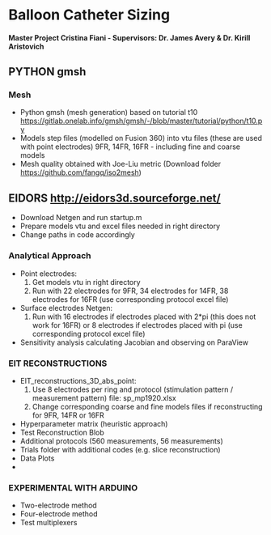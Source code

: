 # Balloon Catheter Sizing #
#### Master Project Cristina Fiani - Supervisors: Dr. James Avery & Dr. Kirill Aristovich ####


## PYTHON gmsh ##
### Mesh ###
- Python gmsh (mesh generation) based on tutorial t10 https://gitlab.onelab.info/gmsh/gmsh/-/blob/master/tutorial/python/t10.py 
- Models step files (modelled on Fusion 360) into vtu files (these are used with point electrodes) 9FR, 14FR, 16FR - including fine and coarse models
- Mesh quality obtained with Joe-Liu metric (Download folder https://github.com/fangq/iso2mesh)


## EIDORS http://eidors3d.sourceforge.net/ ##
- Download Netgen and run startup.m
- Prepare models vtu and excel files needed in right directory
- Change paths in code accordingly

### Analytical Approach ###
- Point electrodes:
  1. Get models vtu in right directory
  2. Run with 22 electrodes for 9FR, 34 electrodes for 14FR, 38 electrodes for 16FR (use corresponding protocol excel file)
- Surface electrodes Netgen:
  1. Run with 16 electrodes if electrodes placed with 2*pi (this does not work for 16FR) or 8 electrodes if electrodes placed with pi (use corresponding protocol excel file)
- Sensitivity analysis calculating Jacobian and observing on ParaView


### EIT RECONSTRUCTIONS ###
- EIT_reconstructions_3D_abs_point:
  1. Use 8 electrodes per ring and protocol (stimulation pattern / measurement pattern) file: sp_mp1920.xlsx
  2. Change corresponding coarse and fine models files if reconstructing for 9FR, 14FR or 16FR
- Hyperparameter matrix (heuristic approach)
- Test Reconstruction Blob
- Additional protocols (560 measurements, 56 measurements)
- Trials folder with additional codes (e.g. slice reconstruction)
- Data Plots
- 


### EXPERIMENTAL WITH ARDUINO ###
- Two-electrode method
- Four-electrode method
- Test multiplexers
